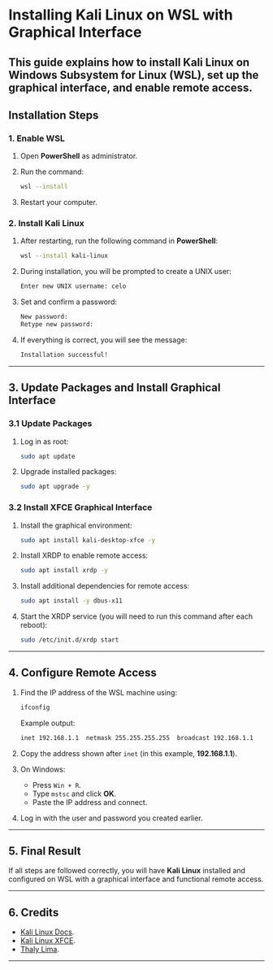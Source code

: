 # Installing Kali Linux on WSL with Graphical Interface

This guide explains how to install **Kali Linux** on Windows Subsystem for Linux (WSL), set up the graphical interface, and enable remote access.
---

## Installation Steps

### 1. Enable WSL

1. Open **PowerShell** as administrator.
2. Run the command:

   ```bash
   wsl --install
   ```

3. Restart your computer.

### 2. Install Kali Linux

1. After restarting, run the following command in **PowerShell**:

   ```bash
   wsl --install kali-linux
   ```

2. During installation, you will be prompted to create a UNIX user:

   ```bash
   Enter new UNIX username: celo
   ```

3. Set and confirm a password:

   ```bash
   New password:
   Retype new password:
   ```

4. If everything is correct, you will see the message:

   ```bash
   Installation successful!
   ```

---

## 3. Update Packages and Install Graphical Interface

### 3.1 Update Packages

1. Log in as root:

   ```bash
   sudo apt update
   ```

2. Upgrade installed packages:

   ```bash
   sudo apt upgrade -y
   ```

### 3.2 Install XFCE Graphical Interface

1. Install the graphical environment:

   ```bash
   sudo apt install kali-desktop-xfce -y
   ```

2. Install XRDP to enable remote access:

   ```bash
   sudo apt install xrdp -y
   ```

3. Install additional dependencies for remote access:

   ```bash
   sudo apt install -y dbus-x11
   ```

4. Start the XRDP service (you will need to run this command after each reboot):

   ```bash
   sudo /etc/init.d/xrdp start
   ```

---

## 4. Configure Remote Access

1. Find the IP address of the WSL machine using:

   ```bash
   ifconfig
   ```

   Example output:

   ```bash
   inet 192.168.1.1  netmask 255.255.255.255  broadcast 192.168.1.1
   ```

2. Copy the address shown after `inet` (in this example, **192.168.1.1**).

3. On Windows:
   - Press `Win + R`.
   - Type `mstsc` and click **OK**.
   - Paste the IP address and connect.

4. Log in with the user and password you created earlier.

---

## 5. Final Result

If all steps are followed correctly, you will have **Kali Linux** installed and configured on WSL with a graphical interface and functional remote access.

---

## 6. Credits

- [Kali Linux Docs](https://www.kali.org/docs/).
- [Kali Linux XFCE](https://www.kali.org/docs/general-use/xfce-with-rdp/).
- [Thaly Lima](https://www.instagram.com/th4litalima?igsh=MW9hZ2Exc2sxbm4zeQ==).

---


